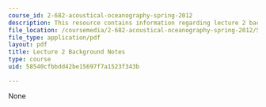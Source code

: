 ```yaml
---
course_id: 2-682-acoustical-oceanography-spring-2012
description: This resource contains information regarding lecture 2 background notes.
file_location: /coursemedia/2-682-acoustical-oceanography-spring-2012/58540cfbbdd42be15697f7a1523f343b_MIT2_682S12_bglec02.pdf
file_type: application/pdf
layout: pdf
title: Lecture 2 Background Notes
type: course
uid: 58540cfbbdd42be15697f7a1523f343b

---
```

None